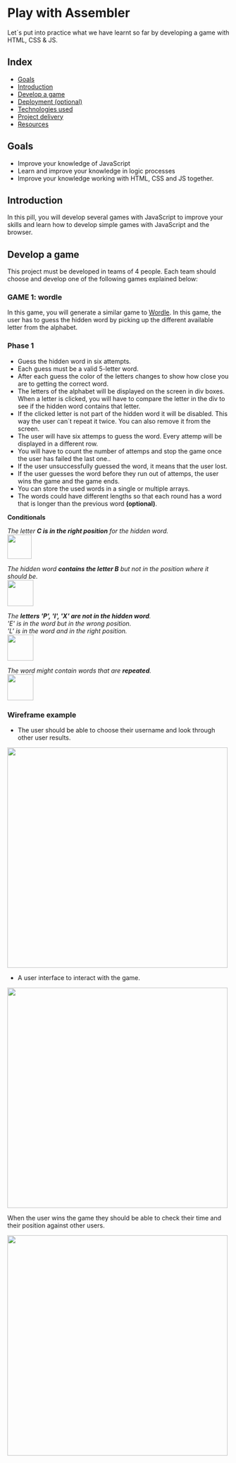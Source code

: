 # Play with Assembler

Let´s put into practice what we have learnt so far by developing a game with HTML, CSS & JS.

## Index

- [Goals](#goals)
- [Introduction](#introduction)
- [Develop a game](#develop-a-game)
- [Deployment (optional)](#deployment-optional)
- [Technologies used](#technologies-used)
- [Project delivery](#project-delivery)
- [Resources](#resources)

## Goals

- Improve your knowledge of JavaScript
- Learn and improve your knowledge in logic processes
- Improve your knowledge working with HTML, CSS and JS together.


## Introduction

In this pill, you will develop several games with JavaScript to improve your skills and learn how to develop simple games with JavaScript and the browser.

## Develop a game

This project must be developed in teams of 4 people. Each team should choose and develop one of the following games explained below:

### <b>GAME 1: wordle</b>
In this game, you will generate a similar game to [Wordle](https://wordle.danielfrg.com/). In this game, the user has to guess the hidden word by picking up the different available letter from the alphabet.

### Phase 1

- Guess the hidden word in six attempts.
- Each guess must be a valid 5-letter word.
- After each guess the color of the letters changes to show how close you are to getting the correct word.
- The letters of the alphabet will be displayed on the screen in div boxes. When a letter is clicked, you will have to compare the letter in the div to see if the hidden word contains that letter.
- If the clicked letter is not part of the hidden word it will be disabled. This way the user can´t repeat it twice. You can also remove it from the screen.
- The user will have six attemps to guess the word. Every attemp will be displayed in a different row. 
- You will have to count the number of attemps and stop the game once the user has failed the last one..
- If the user unsuccessfully guessed the word, it means that the user lost.
- If the user guesses the word before they run out of attemps, the user wins the game and the game ends.
- You can store the used words in a single or multiple arrays.
- The words could have different lengths so that each round has a word that is longer than the previous word <b>(optional)</b>.

<b>Conditionals</b>

<i>The letter <b>C is in the right position</b> for the hidden word.</i> \
<a href='https://www.linkpicture.com/view.php?img=LPic6227c8a97b2b2833456798'><img src='https://www.linkpicture.com/q/first_1.png' type='image' height="55px" width="auto"></a>

<i>The hidden word <b>contains the letter B</b> but not in the position where it should be.</i>\
<a href='https://www.linkpicture.com/view.php?img=LPic6227c8a97b2b2833456798'><img src='https://www.linkpicture.com/q/second_1.png' type='image' height="59px" width="auto"></a>

<i>The <b>letters 'P', 'I', 'X' are not in the hidden word</b>. \
'E' is in the word but in the wrong position.\
'L' is in the word and in the right position.</i> \
<a href='https://www.linkpicture.com/view.php?img=LPic6227c8a97b2b2833456798'><img src='https://www.linkpicture.com/q/third_1.png' type='image' height="59px" width="auto"></a>

<i>The word might contain words that are <b>repeated</b>.</i>\
<a href='https://www.linkpicture.com/view.php?img=LPic6227c8a97b2b2833456798'><img src='https://www.linkpicture.com/q/fourth.png' type='image' height="59px" width="auto"></a>

### Wireframe example

- The user should be able to choose their username and look through other user results.

<a href='https://www.linkpicture.com/view.php?img=LPic6228622d4cc83717147300'><img src='https://www.linkpicture.com/q/choose_username.png' type='image' height="auto" width="500px"></a>

- A user interface to interact with the game. 

<a href='https://www.linkpicture.com/view.php?img=LPic62288dcd10fd61760906687'><img src='https://www.linkpicture.com/q/wordle_site-page_1.png' type='image' height="auto" width="500px"></a>


When the user wins the game they should be able to check their time and their position against other users.

<a href='https://www.linkpicture.com/view.php?img=LPic6228622d4cc83717147300'><img src='https://www.linkpicture.com/q/you_won.png' type='image' height="auto" width="500px"></a>
